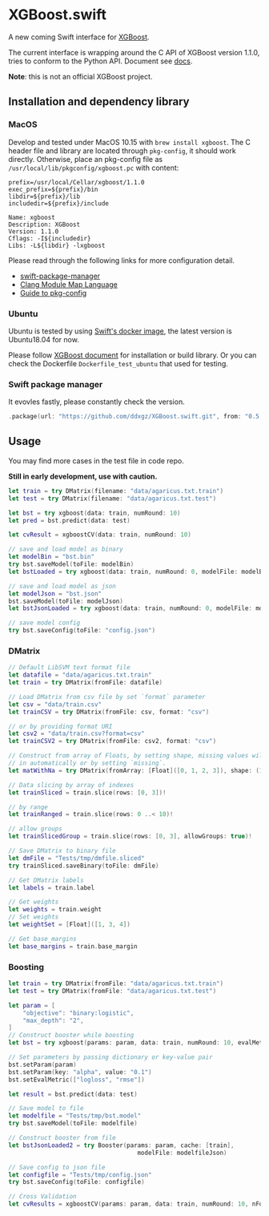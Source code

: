 XGBoost.swift
=============

A new coming Swift interface for
[XGBoost](https://github.com/dmlc/xgboost).

The current interface is wrapping around the C API of XGBoost version
1.1.0, tries to conform to the Python API. Document see
[docs](https://ddxgz.github.io/XGBoost.swift/).

**Note**: this is not an official XGBoost project.

Installation and dependency library
------------
### MacOS
Develop and tested under MacOS 10.15 with `brew install xgboost`. The C header file and
 library are located through `pkg-config`, it should work directly. Otherwise,
 place an pkg-config file as `/usr/local/lib/pkgconfig/xgboost.pc` with content:
 ```
prefix=/usr/local/Cellar/xgboost/1.1.0
exec_prefix=${prefix}/bin
libdir=${prefix}/lib
includedir=${prefix}/include

Name: xgboost
Description: XGBoost
Version: 1.1.0
Cflags: -I${includedir}
Libs: -L${libdir} -lxgboost
```

 Please read through the following links for more configuration detail.

-   [swift-package-manager](https://github.com/apple/swift-package-manager/blob/master/Documentation/Usage.md#requiring-system-libraries)
-   [Clang Module Map
    Language](https://clang.llvm.org/docs/Modules.html#module-map-language)
-   [Guide to
    pkg-config](https://people.freedesktop.org/~dbn/pkg-config-guide.html)



 
### Ubuntu
Ubuntu is tested by using [Swift's docker
image](https://swift.org/download/#docker), the latest version is
Ubuntu18.04 for now.

Please follow [XGBoost
document](https://xgboost.readthedocs.io/en/latest/build.html) for installation
or build library. Or you can check the Dockerfile `Dockerfile_test_ubuntu` that
used for testing.


### Swift package manager
It evovles fastly, please constantly check the version.


```swift
.package(url: "https://github.com/ddxgz/XGBoost.swift.git", from: "0.5.0"),
```

Usage
-----
You may find more cases in the test file in code repo.

**Still in early development, use with caution.**

```swift
let train = try DMatrix(filename: "data/agaricus.txt.train")
let test = try DMatrix(filename: "data/agaricus.txt.test")

let bst = try xgboost(data: train, numRound: 10)
let pred = bst.predict(data: test)

let cvResult = xgboostCV(data: train, numRound: 10)

// save and load model as binary
let modelBin = "bst.bin"
try bst.saveModel(toFile: modelBin)
let bstLoaded = try xgboost(data: train, numRound: 0, modelFile: modelBin)

// save and load model as json
let modelJson = "bst.json"
bst.saveModel(toFile: modelJson) 
let bstJsonLoaded = try xgboost(data: train, numRound: 0, modelFile: modelJson)

// save model config
try bst.saveConfig(toFile: "config.json")
```

### DMatrix
```swift
// Default LibSVM text format file
let datafile = "data/agaricus.txt.train"
let train = try DMatrix(fromFile: datafile)

// Load DMatrix from csv file by set `format` parameter
let csv = "data/train.csv"
let trainCSV = try DMatrix(fromFile: csv, format: "csv")

// or by providing format URI 
let csv2 = "data/train.csv?format=csv"
let trainCSV2 = try DMatrix(fromFile: csv2, format: "csv")

// Construct from array of Floats, by setting shape, missing values will be filled
// in automatically or by setting `missing`.
let matWithNa = try DMatrix(fromArray: [Float]([0, 1, 2, 3]), shape: (10, 10))

// Data slicing by array of indexes
let trainSliced = train.slice(rows: [0, 3])!

// by range
let trainRanged = train.slice(rows: 0 ..< 10)!

// allow groups
let trainSlicedGroup = train.slice(rows: [0, 3], allowGroups: true)!

// Save DMatrix to binary file
let dmFile = "Tests/tmp/dmfile.sliced"
try trainSliced.saveBinary(toFile: dmFile)

// Get DMatrix labels
let labels = train.label

// Get weights
let weights = train.weight
// Set weights
let weightSet = [Float]([1, 3, 4])

// Get base_margins
let base_margins = train.base_margin
```

### Boosting
```swift
let train = try DMatrix(fromFile: "data/agaricus.txt.train")
let test = try DMatrix(fromFile: "data/agaricus.txt.test")

let param = [
    "objective": "binary:logistic",
    "max_depth": "2",
]
// Construct booster while boosting
let bst = try xgboost(params: param, data: train, numRound: 10, evalMetric: ["auc"])

// Set parameters by passing dictionary or key-value pair
bst.setParam(param)
bst.setParam(key: "alpha", value: "0.1")
bst.setEvalMetric(["logloss", "rmse"])

let result = bst.predict(data: test)

// Save model to file
let modelfile = "Tests/tmp/bst.model"
try bst.saveModel(toFile: modelfile)

// Construct booster from file
let bstJsonLoaded2 = try Booster(params: param, cache: [train],
                                    modelFile: modelfileJson)

// Save config to json file
let configfile = "Tests/tmp/config.json"
try bst.saveConfig(toFile: configfile)

// Cross Validation
let cvResults = xgboostCV(params: param, data: train, numRound: 10, nFold: 5)
```

